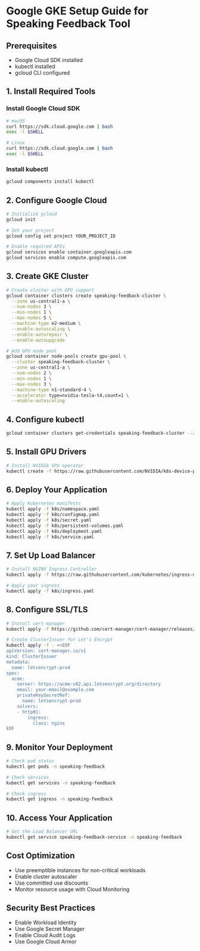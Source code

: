 # Google GKE Setup Guide for Speaking Feedback Tool

## Prerequisites
- Google Cloud SDK installed
- kubectl installed
- gcloud CLI configured

## 1. Install Required Tools

### Install Google Cloud SDK
```bash
# macOS
curl https://sdk.cloud.google.com | bash
exec -l $SHELL

# Linux
curl https://sdk.cloud.google.com | bash
exec -l $SHELL
```

### Install kubectl
```bash
gcloud components install kubectl
```

## 2. Configure Google Cloud
```bash
# Initialize gcloud
gcloud init

# Set your project
gcloud config set project YOUR_PROJECT_ID

# Enable required APIs
gcloud services enable container.googleapis.com
gcloud services enable compute.googleapis.com
```

## 3. Create GKE Cluster
```bash
# Create cluster with GPU support
gcloud container clusters create speaking-feedback-cluster \
  --zone us-central1-a \
  --num-nodes 3 \
  --min-nodes 1 \
  --max-nodes 5 \
  --machine-type e2-medium \
  --enable-autoscaling \
  --enable-autorepair \
  --enable-autoupgrade

# Add GPU node pool
gcloud container node-pools create gpu-pool \
  --cluster speaking-feedback-cluster \
  --zone us-central1-a \
  --num-nodes 2 \
  --min-nodes 1 \
  --max-nodes 3 \
  --machine-type n1-standard-4 \
  --accelerator type=nvidia-tesla-t4,count=1 \
  --enable-autoscaling
```

## 4. Configure kubectl
```bash
gcloud container clusters get-credentials speaking-feedback-cluster --zone us-central1-a
```

## 5. Install GPU Drivers
```bash
# Install NVIDIA GPU operator
kubectl create -f https://raw.githubusercontent.com/NVIDIA/k8s-device-plugin/master/nvidia-device-plugin.yml
```

## 6. Deploy Your Application
```bash
# Apply Kubernetes manifests
kubectl apply -f k8s/namespace.yaml
kubectl apply -f k8s/configmap.yaml
kubectl apply -f k8s/secret.yaml
kubectl apply -f k8s/persistent-volumes.yaml
kubectl apply -f k8s/deployment.yaml
kubectl apply -f k8s/service.yaml
```

## 7. Set Up Load Balancer
```bash
# Install NGINX Ingress Controller
kubectl apply -f https://raw.githubusercontent.com/kubernetes/ingress-nginx/controller-v1.8.2/deploy/static/provider/cloud/deploy.yaml

# Apply your ingress
kubectl apply -f k8s/ingress.yaml
```

## 8. Configure SSL/TLS
```bash
# Install cert-manager
kubectl apply -f https://github.com/cert-manager/cert-manager/releases/download/v1.12.0/cert-manager.yaml

# Create ClusterIssuer for Let's Encrypt
kubectl apply -f - <<EOF
apiVersion: cert-manager.io/v1
kind: ClusterIssuer
metadata:
  name: letsencrypt-prod
spec:
  acme:
    server: https://acme-v02.api.letsencrypt.org/directory
    email: your-email@example.com
    privateKeySecretRef:
      name: letsencrypt-prod
    solvers:
    - http01:
        ingress:
          class: nginx
EOF
```

## 9. Monitor Your Deployment
```bash
# Check pod status
kubectl get pods -n speaking-feedback

# Check services
kubectl get services -n speaking-feedback

# Check ingress
kubectl get ingress -n speaking-feedback
```

## 10. Access Your Application
```bash
# Get the Load Balancer URL
kubectl get service speaking-feedback-service -n speaking-feedback
```

## Cost Optimization
- Use preemptible instances for non-critical workloads
- Enable cluster autoscaler
- Use committed use discounts
- Monitor resource usage with Cloud Monitoring

## Security Best Practices
- Enable Workload Identity
- Use Google Secret Manager
- Enable Cloud Audit Logs
- Use Google Cloud Armor 